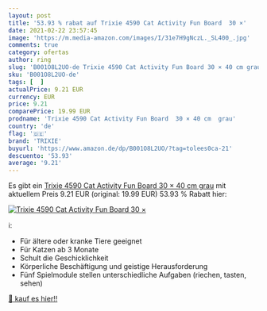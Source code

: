 ```yaml
---
layout: post
title: '53.93 % rabat auf Trixie 4590 Cat Activity Fun Board  30 ×'
date: 2021-02-22 23:57:45
image: 'https://m.media-amazon.com/images/I/31e7H9gNczL._SL400_.jpg'
comments: true
category: ofertas
author: ring
slug: 'B001O8L2UO-de Trixie 4590 Cat Activity Fun Board 30 × 40 cm grau'
sku: 'B001O8L2UO-de'
tags: [  ]
actualPrice: 9.21 EUR
currency: EUR
price: 9.21
comparePrice: 19.99 EUR
prodname: 'Trixie 4590 Cat Activity Fun Board  30 × 40 cm  grau'
country: 'de'
flag: '🇩🇪'
brand: 'TRIXIE'
buyurl: 'https://www.amazon.de/dp/B001O8L2UO/?tag=tolees0ca-21'
descuento: '53.93'
average: '9.21'
---
```


Es gibt ein [Trixie 4590 Cat Activity Fun Board  30 × 40 cm  grau](https://www.amazon.de/dp/B001O8L2UO/?tag=tolees0ca-21) mit aktuellem Preis 9.21 EUR (original: 19.99 EUR) 53.93 % Rabatt hier:

[![Trixie 4590 Cat Activity Fun Board  30 ×](https://m.media-amazon.com/images/I/31e7H9gNczL._SL400_.jpg)](https://www.amazon.de/dp/B001O8L2UO/?tag=tolees0ca-21)

ℹ️:

- Für ältere oder kranke Tiere geeignet
- Für Katzen ab 3 Monate
- Schult die Geschicklichkeit
- Körperliche Beschäftigung und geistige Herausforderung
- Fünf Spielmodule stellen unterschiedliche Aufgaben (riechen, tasten, sehen)

[🛒 kauf es hier!!](https://www.amazon.de/dp/B001O8L2UO/?tag=tolees0ca-21)
